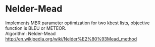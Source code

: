 Nelder-Mead
===========

Implements MBR parameter optimization for two kbest lists, objective function is BLEU or METEOR.  
Algorithm: Nelder-Mead http://en.wikipedia.org/wiki/Nelder%E2%80%93Mead_method
